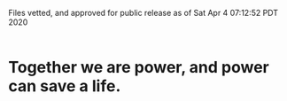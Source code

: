 Files vetted, and approved for public release as of Sat Apr  4 07:12:52 PDT 2020<br><br><h1>Together we are power, and power can save a life.</h1>
